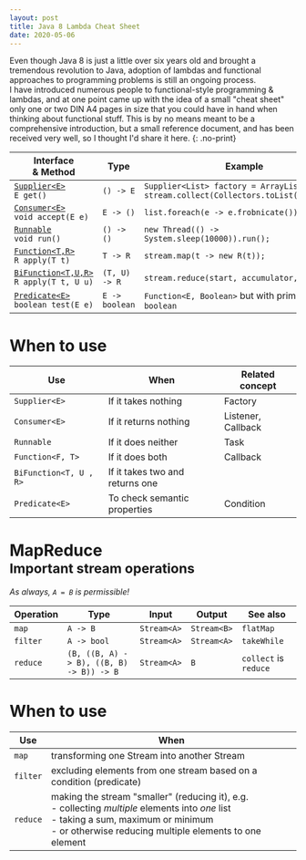 ```yaml
---
layout: post
title: Java 8 Lambda Cheat Sheet
date: 2020-05-06
---
```


Even though Java 8 is just a little over six years old and brought a tremendous revolution to Java, 
adoption of lambdas and functional approaches to programming problems is still an ongoing process.  
I have introduced numerous people to functional-style programming & lambdas,
and at one point came up with the idea of a small "cheat sheet" only one or two DIN A4 pages in size that you could have 
in hand when thinking about functional stuff. This is by no means meant to be a comprehensive introduction, 
but a small reference document, and has been received very well, so I thought I'd share it here.
{: .no-print}

Interface<br/>& Method | Type | Example
--------- | --------- | ------------ |
[`Supplier<E>`](https://docs.oracle.com/javase/8/docs/api/java/util/function/Supplier.html) <br/> `E get()`| `() -> E` | `Supplier<List> factory = ArrayList::new;`<br/>`stream.collect(Collectors.toList(factory));`
[`Consumer<E>`](https://docs.oracle.com/javase/8/docs/api/java/util/function/Consumer.html) <br/>`void accept(E e)` | `E -> ()`| `list.foreach(e -> e.frobnicate())`
[`Runnable`](https://docs.oracle.com/javase/8/docs/api/java/lang/Runnable.html) <br/> `void run()`| `() -> ()` | `new Thread(() -> System.sleep(10000)).run();`
[`Function<T,R>`](https://docs.oracle.com/javase/8/docs/api/java/util/function/Function.html)<br/>`R apply(T t)` | `T -> R` | `stream.map(t -> new R(t));`
[`BiFunction<T,U,R>`](https://docs.oracle.com/javase/8/docs/api/java/util/function/BiFunction.html)<br/>`R apply(T t, U u)` | `(T, U) -> R` | `stream.reduce(start, accumulator, merge`)
[`Predicate<E>`](https://docs.oracle.com/javase/8/docs/api/java/util/function/Predicate.html) <br/>`boolean test(E e)`| `E -> boolean` | `Function<E, Boolean>` but with primitive `boolean`

# When to use

Use                    | When                              | Related concept
---------------------- | --------------------------------- | ------------
`Supplier<E>`          | If it takes nothing               | Factory
`Consumer<E>`          | If it returns nothing             | Listener, Callback
`Runnable`             | If it does neither                | Task
`Function<F, T>`       | If it does both                   | Callback
`BiFunction<T, U , R>` | If it takes two and returns one   |
`Predicate<E>`         | To check semantic properties      | Condition

# MapReduce<br/><small>Important stream operations</small>

*As always, `A = B` is permissible!* 

Operation |  Type            | Input       | Output      | See also
----------| ---------------- | ----------- | ----------- | ----
`map`     | `A -> B`         | `Stream<A>` | `Stream<B>` | `flatMap`
`filter`  | `A -> bool`      | `Stream<A>` | `Stream<A>` | `takeWhile`
`reduce`  | `(B, ((B, A) -> B), ((B, B) -> B)) -> B` | `Stream<A>`  | `B`         | `collect` is `reduce`

# When to use

Use      | When
---------| -
`map`    | transforming one Stream into another Stream
`filter` | excluding elements from one stream based on a condition (predicate)
`reduce` | making the stream "smaller" (reducing it), e.g. <br/> - collecting *multiple* elements into *one* list<br/>- taking a sum, maximum or minimum<br/>- or otherwise reducing multiple elements to one element


